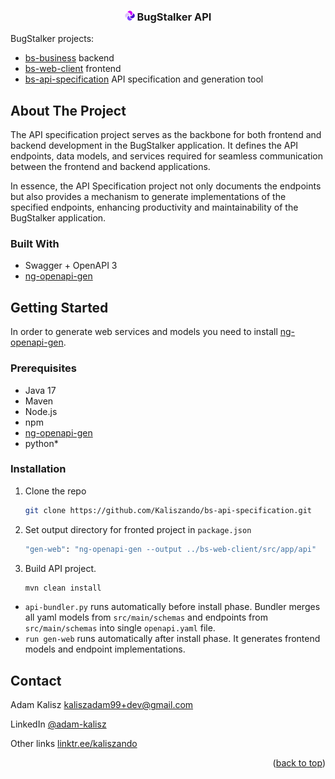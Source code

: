 <!-- PROJECT LOGO -->
<div align="center">
<h3><img src="https://github.com/Kaliszando/bs-web-client/blob/main/src/assets/img/favicon-16x16.png" alt="Logo" width="16" height="16"> BugStalker API</h3>
</div>

BugStalker projects:
* [bs-business](https://github.com/Kaliszando/bs-business) backend
* [bs-web-client](https://github.com/Kaliszando/bs-web-client) frontend
* [bs-api-specification](https://github.com/Kaliszando/bs-api-specification) API specification and generation tool

<!-- ABOUT THE PROJECT -->
## About The Project

The API specification project serves as the backbone for both frontend and backend development in the BugStalker application.
It defines the API endpoints, data models, and services required for seamless communication between 
the frontend and backend applications.

In essence, the API Specification project not only documents the endpoints but also provides a mechanism 
to generate implementations of the specified endpoints,
enhancing productivity and maintainability of the BugStalker application.

### Built With

- Swagger + OpenAPI 3
- [ng-openapi-gen](https://github.com/cyclosproject/ng-openapi-gen)

<!-- GETTING STARTED -->
## Getting Started

In order to generate web services and models you need to install [ng-openapi-gen](https://github.com/cyclosproject/ng-openapi-gen).

### Prerequisites

- Java 17
- Maven
- Node.js
- npm
- [ng-openapi-gen](https://github.com/cyclosproject/ng-openapi-gen)
- python*

### Installation

1. Clone the repo
   ```sh
   git clone https://github.com/Kaliszando/bs-api-specification.git
   ```
2. Set output directory for fronted project in `package.json`
   ```sh
   "gen-web": "ng-openapi-gen --output ../bs-web-client/src/app/api"
   ```
3. Build API project. 
   ```sh
   mvn clean install
   ```
- `api-bundler.py` runs automatically before install phase. 
Bundler merges all yaml models from `src/main/schemas` and endpoints from `src/main/schemas`
into single `openapi.yaml` file.
- `run gen-web` runs automatically after install phase.
It generates frontend models and endpoint implementations.


<!-- CONTACT -->
## Contact

Adam Kalisz kaliszadam99+dev@gmail.com

LinkedIn [@adam-kalisz](https://www.linkedin.com/in/adam-kalisz/)

Other links [linktr.ee/kaliszando](https://linktr.ee/kaliszando)

<p align="right">(<a href="#-bugstalker-api">back to top</a>)</p>
